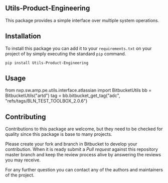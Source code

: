 
Utils-Product-Engineering
-------------------------

This package provides a simple interface over multiple system operations.

Installation
------------
To install this package you can add it to your `requirements.txt` on your
project of by simply executing the standard `pip` command.

```shell script
pip install Utils-Product-Engineering
```

Usage
-----

from nxp.sw.amp.pe.utils.interface.atlassian import BitbucketUtils
bb = BitbucketUtils("artd")
tag = bb.bitbucket_get_tag("adc", "refs/tags/BLN_TEST_TOOLBOX_2.0.6")

Contributing
------------
Contributions to this package are welcome, but they need to be checked for
quality since this package is base to many projects.

Please create your fork and branch in Bitbucket to develop your contribution. 
When it is ready submit a _Pull request_ against this repository master
branch and keep the review process alive by answering the reviews you may
receive.

For any further question you can contact any of the authors and maintainers
of the project.
